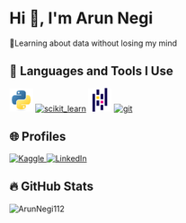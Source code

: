 <h1>Hi 👋, I'm Arun Negi</h1>
<p>🚀Learning about data without losing my mind</p>

<h2>🚀 Languages and Tools I Use</h2>
<p>
  <a target="_blank" href="https://raw.githubusercontent.com/devicons/devicon/master/icons/python/python-original.svg" style="display: inline-block;">
    <img src="https://raw.githubusercontent.com/devicons/devicon/master/icons/python/python-original.svg" alt="python" width="42" height="42" />
  </a>
  <a target="_blank" href="https://upload.wikimedia.org/wikipedia/commons/0/05/Scikit_learn_logo_small.svg" style="display: inline-block;">
    <img src="https://upload.wikimedia.org/wikipedia/commons/0/05/Scikit_learn_logo_small.svg" alt="scikit_learn" width="42" height="42" />
  </a>
  <a target="_blank" href="https://raw.githubusercontent.com/devicons/devicon/2ae2a900d2f041da66e950e4d48052658d850630/icons/pandas/pandas-original.svg" style="display: inline-block;">
    <img src="https://raw.githubusercontent.com/devicons/devicon/2ae2a900d2f041da66e950e4d48052658d850630/icons/pandas/pandas-original.svg" alt="pandas" width="42" height="42" />
  </a>
  <a target="_blank" href="https://www.vectorlogo.zone/logos/git-scm/git-scm-icon.svg" style="display: inline-block;">
    <img src="https://www.vectorlogo.zone/logos/git-scm/git-scm-icon.svg" alt="git" width="42" height="42" />
  </a>
</p>

<h2>🌐 Profiles</h2>
<p>
  <a target="_blank" href="https://www.kaggle.com/arunnegi1112">
    <img src="https://img.shields.io/badge/Kaggle-20BEFF?style=for-the-badge&logo=kaggle&logoColor=white" alt="Kaggle" />
  </a>
  <a target="_blank" href="https://www.linkedin.com/in/arunnegi-tech">
    <img src="https://img.shields.io/badge/LinkedIn-0A66C2?style=for-the-badge&logo=linkedin&logoColor=white" alt="LinkedIn" />
  </a>
</p>

<h2>🔥 GitHub Stats</h2>
<p>
  <img align="center" src="https://github-readme-streak-stats.herokuapp.com/?user=ArunNegi112&" alt="ArunNegi112" />
</p>
